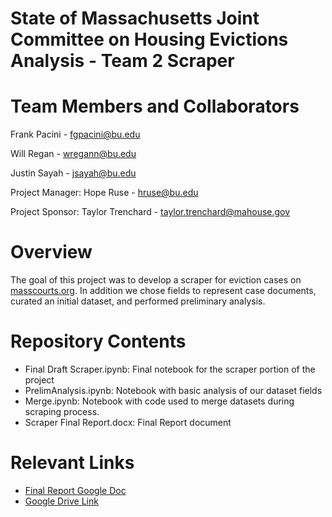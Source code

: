# State of Massachusetts Joint Committee on Housing Evictions Analysis - Team 2 Scraper

# Team Members and Collaborators
Frank Pacini - fgpacini@bu.edu

Will Regan - wregann@bu.edu

Justin Sayah - jsayah@bu.edu

Project Manager: Hope Ruse - hruse@bu.edu

Project Sponsor: Taylor Trenchard - taylor.trenchard@mahouse.gov

# Overview
The goal of this project was to develop a scraper for eviction cases on [masscourts.org](https://www.masscourts.org/eservices/home.page.2).
In addition we chose fields to represent case documents, curated an initial dataset, and performed preliminary analysis. 

# Repository Contents
- Final Draft Scraper.ipynb: Final notebook for the scraper portion of the project
- PrelimAnalysis.ipynb: Notebook with basic analysis of our dataset fields
- Merge.ipynb: Notebook with code used to merge datasets during scraping process.
- Scraper Final Report.docx: Final Report document

# Relevant Links
- [Final Report Google Doc](https://docs.google.com/document/d/1m7YQ93Gk_zdU2PKZLfrJuUJxgdeQVmSwyYwMc00oA4k/edit?usp=sharing)
- [Google Drive Link](https://drive.google.com/drive/folders/1EOyJ0TYO9SpK47Duf8RZqRTg1QPvSsdu?usp=sharing)
